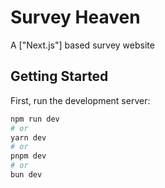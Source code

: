 # Survey Heaven

A ["Next.js"] based survey website


## Getting Started

First, run the development server:

```bash
npm run dev
# or
yarn dev
# or
pnpm dev
# or
bun dev
```

